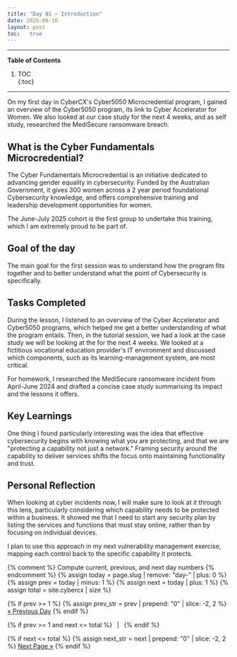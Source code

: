 ```yaml
---
title: "Day 01 – Introduction"
date: 2025-06-16
layout: post
toc:   true
---
```


---

**Table of Contents**
1. TOC  
{:toc}

---

On my first day in CyberCX's Cyber5050 Microcredential program, I gained an overview of the Cyber5050 program, its link to Cyber Accelerator for Women. We also looked at our case study for the next 4 weeks, and as self study, researched the MediSecure ransomware breach.

## What is the Cyber Fundamentals Microcredential?

The Cyber Fundamentals Microcredential is an initiative dedicated to advancing gender equality in cybersecurity. Funded by the Australian Government, it gives 300 women across a 2 year period foundational Cybersecurity knowledge, and offers comprehensive training and leadership development opportunities for women. 

The June-July 2025 cohort is the first group to undertake this training, which I am extremely proud to be part of.

## Goal of the day
The main goal for the first session was to understand how the program fits together and to better understand what the point of Cybersecurity is specifically.

## Tasks Completed
During the lesson, I listened to an overview of the Cyber Accelerator and Cyber5050 programs, which helped me get a better understanding of what the program entails. Then, in the tutorial session, we had a look at the case study we will be looking at the for the next 4 weeks. We looked at a fictitious vocational education provider's IT environment and discussed which components, such as its learning-management system, are most critical.

For homework, I researched the MediSecure ransomware incident from April-June 2024 and drafted a concise case study summarising its impact and the lessons it offers. 

## Key Learnings

One thing I found particularly interesting was the idea that effective cybersecurity begins with knowing what you are protecting, and that we are "protecting a capability not just a network." Framing security around the capability to deliver services shifts the focus onto maintaining functionality and trust. 


## Personal Reflection

When looking at cyber incidents now, I will make sure to look at it through this lens, particularly considering which capability needs to be protected within a business. It showed me that I need to start any security plan by listing the services and functions that must stay online, rather than by focusing on individual devices.

I plan to use this approach in my next vulnerability management exercise, mapping each control back to the specific capability it protects.


{% comment %}
  Compute current, previous, and next day numbers
{% endcomment %}
{% assign today = page.slug | remove: "day-" | plus: 0 %}
{% assign prev  = today | minus: 1 %}
{% assign next  = today | plus: 1 %}
{% assign total = site.cybercx | size %}

<nav class="day-nav">
  {% if prev >= 1 %}
    {% assign prev_str = prev | prepend: "0" | slice: -2, 2 %}
    <a href="/cybercx/day-{{ prev_str }}/">« Previous Day</a>
  {% endif %}

  {% if prev >= 1 and next <= total %}
    &ensp;|&ensp;
  {% endif %}

  {% if next <= total %}
    {% assign next_str = next | prepend: "0" | slice: -2, 2 %}
    <a href="/cybercx/day-{{ next_str }}/">Next Page »</a>
  {% endif %}
</nav>